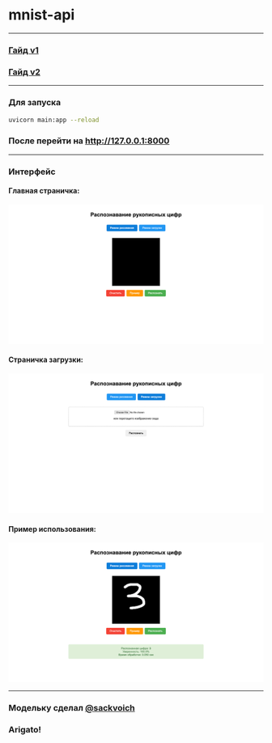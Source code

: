 # mnist-api

---

### [Гайд v1](guides/How-to-do-v1.md)
### [Гайд v2](guides/How-to-do-v2.md)

---

### Для запуска
```bash
uvicorn main:app --reload
```

### После перейти на http://127.0.0.1:8000

---

### Интерфейс
#### Главная страничка:
![img_default.png](./img/img_default.png)

#### Страничка загрузки:
![img_upload.png](./img/img_upload.png)

#### Пример использования:
![img_example.png](./img/img_example.png)

---

### Модельку сделал <a href="https://github.com/sackvoich">@sackvoich</a>
### Arigato!